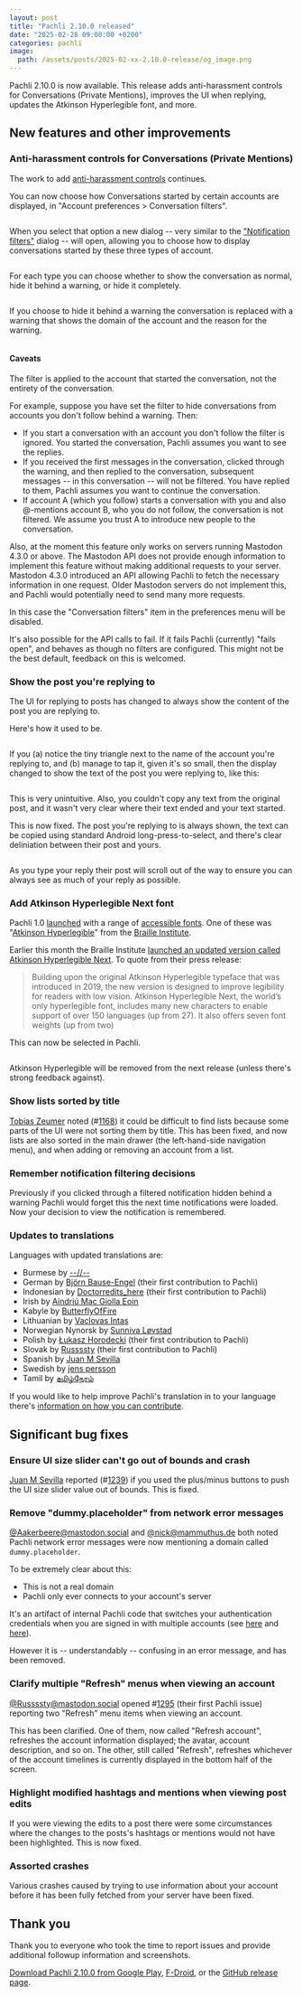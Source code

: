 ```yaml
---
layout: post
title: "Pachli 2.10.0 released"
date: "2025-02-28 09:00:00 +0200"
categories: pachli
image:
  path: /assets/posts/2025-02-xx-2.10.0-release/og_image.png
---
```

Pachli 2.10.0 is now available. This release adds anti-harassment controls for Conversations (Private Mentions), improves the UI when replying, updates the Atkinson Hyperlegible font, and more.

<!--more-->

## New features and other improvements

### Anti-harassment controls for Conversations (Private Mentions)

The work to add [anti-harassment controls](/pachli/2024/08/02/harassment-controls.html) continues.

You can now choose how Conversations started by certain accounts are displayed, in "Account preferences > Conversation filters".

<img alt="" src="/assets/posts/2025-02-xx-2.10.0-release/pref-conversation-filters.png" class="shadow">

When you select that option a new dialog -- very similar to the ["Notification filters"](/pachli/2024/11/28/2.9.0-release.html#anti-harassment-controls-for-notifications) dialog -- will open, allowing you to choose how to display conversations started by these three types of account.

<img alt="" src="/assets/posts/2025-02-xx-2.10.0-release/conversation-filters-dialog.png" class="shadow">

For each type you can choose whether to show the conversation as normal, hide it behind a warning, or hide it completely.

<img alt="" src="/assets/posts/2025-02-xx-2.10.0-release/conversation-filters-dialog-menu.png" class="shadow">

If you choose to hide it behind a warning the conversation is replaced with a warning that shows the domain of the account and the reason for the warning.

<img alt="" src="/assets/posts/2025-02-xx-2.10.0-release/filtered-conversation-item.png" class="shadow">

#### Caveats

The filter is applied to the account that started the conversation, not the entirety of the conversation.

For example, suppose you have set the filter to hide conversations from accounts you don't follow behind a warning. Then:

- If you start a conversation with an account you don't follow the filter is ignored. You started the conversation, Pachli assumes you want to see the replies.
- If you received the first messages in the conversation, clicked through the warning, and then replied to the conversation, subsequent messages -- in this conversation -- will not be filtered. You have replied to them, Pachli assumes you want to continue the conversation.
- If account A (which you follow) starts a conversation with you and also @-mentions account B, who you do not follow, the conversation is not filtered. We assume you trust A to introduce new people to the conversation.

Also, at the moment this feature only works on servers running Mastodon 4.3.0 or above. The Mastodon API does not provide enough information to implement this feature without making additional requests to your server. Mastodon 4.3.0 introduced an API allowing Pachli to fetch the necessary information in one request. Older Mastodon servers do not implement this, and Pachli would potentially need to send many more requests.

In this case the "Conversation filters" item in the preferences menu will be disabled.

It's also possible for the API calls to fail. If it fails Pachli (currently) "fails open", and behaves as though no filters are configured. This might not be the best default, feedback on this is welcomed.

### Show the post you're replying to

The UI for replying to posts has changed to always show the content of the post you are replying to.

Here's how it used to be.

<img alt="" src="/assets/posts/2025-02-xx-2.10.0-release/reply-before.png" class="shadow">

If you (a) notice the tiny triangle next to the name of the account you're replying to, and (b) manage to tap it, given it's so small, then the display changed to show the text of the post you were replying to, like this:

<img alt="" src="/assets/posts/2025-02-xx-2.10.0-release/reply-before-disclosed.png" class="shadow">

This is very unintuitive. Also, you couldn't copy any text from the original post, and it wasn't very clear where their text ended and your text started.

This is now fixed. The post you're replying to is always shown, the text can be copied using standard Android long-press-to-select, and there's clear deliniation between their post and yours.

<img alt="" src="/assets/posts/2025-02-xx-2.10.0-release/reply-new.png" class="shadow">

As you type your reply their post will scroll out of the way to ensure you can always see as much of your reply as possible.

### Add Atkinson Hyperlegible Next font

Pachli 1.0 [launched](/pachli/2023/09/06/hello-pachli.html) with a range of [accessible fonts](/pachli/2023/09/29/accesible-fonts.html). One of these was "[Atkinson Hyperlegible](https://www.brailleinstitute.org/freefont/)" from the [Braille Institute](https://www.brailleinstitute.org/).

Earlier this month the Braille Institute [launched an updated version called Atkinson Hyperlegible Next](https://www.brailleinstitute.org/about-us/news/braille-institute-launches-enhanced-atkinson-hyperlegible-font-to-make-reading-easier/). To quote from their press release:

> Building upon the original Atkinson Hyperlegible typeface that was introduced in 2019, the new version is designed to improve legibility for readers with low vision. Atkinson Hyperlegible Next, the world’s only hyperlegible font, includes many new characters to enable support of over 150 languages (up from 27). It also offers seven font weights (up from two)

This can now be selected in Pachli.

<img alt="" src="/assets/posts/2025-02-xx-2.10.0-release/atkinson-hyperlegible-next.png" class="shadow">

Atkinson Hyperlegible will be removed from the next release (unless there's strong feedback against).

### Show lists sorted by title

[Tobias Zeumer](https://openbiblio.social/@vform) noted (#[1168](https://github.com/pachli/pachli-android/issues/1168)) it could be difficult to find lists because some parts of the UI were not sorting them by title. This has been fixed, and now lists are also sorted in the main drawer (the left-hand-side navigation menu), and when adding or removing an account from a list.

### Remember notification filtering decisions

Previously if you clicked through a filtered notification hidden behind a warning Pachli would forget this the next time notifications were loaded. Now your decision to view the notification is remembered.

### Updates to translations

Languages with updated translations are:

- Burmese by [--//--](https://github.com/pachli/pachli-android/commits?author=htetoh2006@outlook.com)
- German by [Björn Bause-Engel](https://github.com/pachli/pachli-android/commits?author=github@bjoernengel.de) (their first contribution to Pachli)
- Indonesian by [Doctorredits_here](https://github.com/pachli/pachli-android/commits?author=182783629+doctorreditshere@users.noreply.github.com) (their first contribution to Pachli)
- Irish by [Aindriú Mac Giolla Eoin](https://github.com/pachli/pachli-android/commits?author=aindriu80@gmail.com)
- Kabyle by [ButterflyOfFire](https://github.com/pachli/pachli-android/commits?author=boffire@users.noreply.hosted.weblate.org)
- Lithuanian by [Vaclovas Intas](https://github.com/pachli/pachli-android/commits?author=Gateway_31@protonmail.com)
- Norwegian Nynorsk by [Sunniva Løvstad](https://github.com/pachli/pachli-android/commits?author=weblate@turtle.garden)
- Polish by [Łukasz Horodecki](https://github.com/pachli/pachli-android/commits?author=dakilla@gmail.com) (their first contribution to Pachli)
- Slovak by [Russssty](https://github.com/pachli/pachli-android/commits?author=rastislav.podracky@outlook.com) (their first contribution to Pachli)
- Spanish by [Juan M Sevilla](https://github.com/pachli/pachli-android/commits?author=jumase@disroot.org)
- Swedish by [jens persson](https://github.com/pachli/pachli-android/commits?author=jens@persson.cx)
- Tamil by [தமிழ்நேரம்](https://github.com/pachli/pachli-android/commits?author=anishprabu.t@gmail.com)

If you would like to help improve Pachli's translation in to your language there's [information on how you can contribute](https://github.com/pachli/pachli-android/blob/main/docs/contributing/translate.md).

## Significant bug fixes

### Ensure UI size slider can't go out of bounds and crash

[Juan M Sevilla](https://github.com/jumase) reported (#[1239](https://github.com/pachli/pachli-android/issues/1239)) if you used the plus/minus buttons to push the UI size slider value out of bounds. This is fixed.

### Remove "dummy.placeholder" from network error messages

[@Aakerbeere@mastodon.social](https://mastodon.social/@Aakerbeere) and [@nick@mammuthus.de](https://mammuthus.de/@nick) both noted Pachli network error messages were now mentioning a domain called `dummy.placeholder`.

To be extremely clear about this:

- This is not a real domain
- Pachli only ever connects to your account's server

It's an artifact of internal Pachli code that switches your authentication credentials when you are signed in with multiple accounts (see [here](https://github.com/pachli/pachli-android/blob/4b0f51a646f245108973f52954b3be7b4e9d46a9/core/network/src/main/kotlin/app/pachli/core/network/retrofit/InstanceSwitchAuthInterceptor.kt#L48) and [here](https://github.com/pachli/pachli-android/blob/4b0f51a646f245108973f52954b3be7b4e9d46a9/core/network/src/main/kotlin/app/pachli/core/network/retrofit/MastodonApi.kt#L85)).

However it is -- understandably -- confusing in an error message, and has been removed.

### Clarify multiple "Refresh" menus when viewing an account

[@Russssty@mastodon.social](https://mastodon.social/@Russssty) opened #[1295](https://github.com/pachli/pachli-android/issues/1295) (their first Pachli issue) reporting two "Refresh" menu items when viewing an account.

This has been clarified. One of them, now called "Refresh account", refreshes the account information displayed; the avatar, account description, and so on. The other, still called "Refresh", refreshes whichever of the account timelines is currently displayed in the bottom half of the screen.

### Highlight modified hashtags and mentions when viewing post edits

If you were viewing the edits to a post there were some circumstances where the changes to the posts's hashtags or mentions would not have been highlighted. This is now fixed.

### Assorted crashes

Various crashes caused by trying to use information about your account before it has been fully fetched from your server have been fixed.

## Thank you

Thank you to everyone who took the time to report issues and provide additional followup information and screenshots.

[Download Pachli 2.10.0 from Google Play](https://play.google.com/store/apps/details?id=app.pachli), [F-Droid](https://f-droid.org/en/packages/app.pachli/), or the [GitHub release page](https://github.com/pachli/pachli-android/releases/tag/v2.10.0).